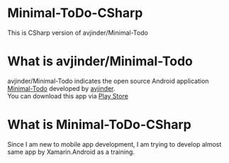 # Minimal-ToDo-CSharp
This is CSharp version of avjinder/Minimal-Todo

# What is avjinder/Minimal-Todo
avjinder/Minimal-Todo indicates the open source Android application [Minimal-Todo](https://github.com/avjinder/Minimal-Todo) developed by [avjinder](https://github.com/avjinder).  
You can download this app via [Play Store](https://play.google.com/store/apps/details?id=com.avjindersinghsekhon.minimaltodo&utm_source=global_co&utm_medium=prtnr&utm_content=Mar2515&utm_campaign=PartBadge&pcampaignid=MKT-AC-global-none-all-co-pr-py-PartBadges-Oct1515-1)

# What is Minimal-ToDo-CSharp
Since I am new to mobile app development, I am trying to develop almost same app by Xamarin.Android as a training.